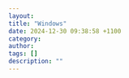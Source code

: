 ```yaml
---
layout: 
title: "Windows"
date: 2024-12-30 09:38:58 +1100
category: 
author: 
tags: []
description: ""
---
```


